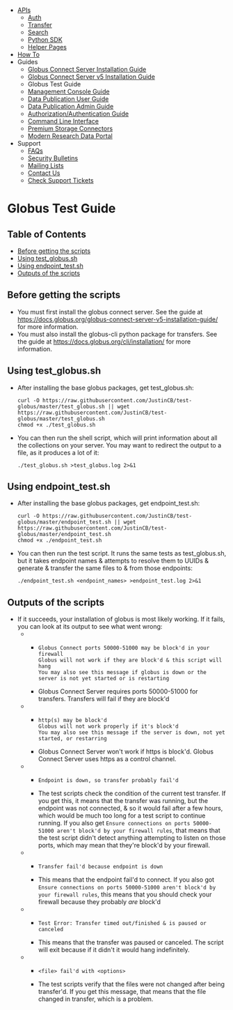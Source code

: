<ul>
<li><a href="https://docs.globus.org/api/">APIs</a>
<ul>
<li><a href="https://docs.globus.org/api/auth/">Auth</a></li>
<li><a href="https://docs.globus.org/api/transfer/">Transfer</a></li>
<li><a href="https://docs.globus.org/api/search/">Search</a></li>
<li><a href="https://globus-sdk-python.readthedocs.io/en/stable/">Python SDK</a></li>
<li><a href="https://docs.globus.org/api/helper-pages/">Helper Pages</a></li>
</ul>
</li>
<li><a href="https://docs.globus.org/how-to/">How To</a></li>
<li>Guides
<ul>
<li><a href="https://docs.globus.org/globus-connect-server-installation-guide/">Globus Connect Server Installation Guide</a></li>
<li><a href="https://docs.globus.org/globus-connect-server-v5-installation-guide/">Globus Connect Server v5 Installation Guide</a></li>
<li>Globus Test Guide</li>
<li><a href="https://docs.globus.org/management-console-guide/">Management Console Guide</a></li>
<li><a href="https://docs.globus.org/data-publication-user-guide/">Data Publication User Guide</a></li>
<li><a href="https://docs.globus.org/data-publication-admin-guide/">Data Publication Admin Guide</a></li>
<li><a href="https://docs.globus.org/authorization-authentication-guide/">Authorization/Authentication Guide</a></li>
<li><a href="https://docs.globus.org/cli/">Command Line Interface</a></li>
<li><a href="https://docs.globus.org/premium-storage-connectors/">Premium Storage Connectors</a></li>
<li><a href="https://docs.globus.org/modern-research-data-portal/">Modern Research Data Portal</a></li>
</ul>
</li>
<li>Support
<ul>
<li><a href="https://docs.globus.org/faq/">FAQs</a></li>
<li><a href="https://docs.globus.org/security-bulletins/">Security Bulletins</a></li>
<li><a href="https://www.globus.org/mailing-lists">Mailing Lists</a></li>
<li><a href="https://www.globus.org/contact-us">Contact Us</a></li>
<li><a href="https://support.globus.org/requests">Check Support Tickets</a></li>
</ul>
</li>
</ul>
<h1>Globus Test Guide</h1>
<h2>Table of Contents</h2>
<ul><li><a href="#PREREQ">Before getting the scripts</a></li>
<li><a href="#TEST">Using test_globus.sh</a></li>
<li><a href="#END">Using endpoint_test.sh</a></li>
<li><a href="#OUT">Outputs of the scripts</a></li></ul>
<a name="PREREQ" id="PREREQ"></a><h2>Before getting the scripts</h2>
<ul><li>You must first install the globus connect server.  See the guide at <a href="https://docs.globus.org/globus-connect-server-v5-installation-guide/">https://docs.globus.org/globus-connect-server-v5-installation-guide/</a> for more information.</li>
<li>You must also install the globus-cli python package for transfers.  See the guide at <a href="https://docs.globus.org/cli/installation/">https://docs.globus.org/cli/installation/</a> for more information.</li></ul>
<a name="TEST" id="TEST"></a><h2>Using test_globus.sh</h2>
<ul><li>After installing the base globus packages, get test_globus.sh:<br />
<pre style="overflow:auto;"><code>curl -O https://raw.githubusercontent.com/JustinCB/test-globus/master/test_globus.sh || wget https://raw.githubusercontent.com/JustinCB/test-globus/master/test_globus.sh
chmod +x ./test_globus.sh</code></pre></li>
<li>You can then run the shell script, which will print information about all the collections on your server.  You may want to redirect the output to a file, as it produces a lot of it:<br />
<pre style="overflow:auto;"><code>./test_globus.sh >test_globus.log 2>&amp;1</code></pre></li></ul>
<a name="END" id="END"></a><h2>Using endpoint_test.sh</h2>
<ul><li>After installing the base globus packages, get endpoint_test.sh:<br />
<pre style="overflow:auto;"><code>curl -O https://raw.githubusercontent.com/JustinCB/test-globus/master/endpoint_test.sh || wget https://raw.githubusercontent.com/JustinCB/test-globus/master/endpoint_test.sh
chmod +x ./endpoint_test.sh</code></pre></li>
<li>You can then run the test script.  It runs the same tests as test_globus.sh, but it takes endpoint names &amp; attempts to resolve them to UUIDs &amp; generate &amp; transfer the same files to &amp; from those endpoints:<br />
<pre style="overflow:auto;"><code>./endpoint_test.sh &lt;endpoint_names> >endpoint_test.log 2>&amp;1</code></pre></li></ul>
<a name="OUT" id="OUT"></a><h2>Outputs of the scripts</h2>
<ul><li>If it succeeds, your installation of globus is most likely working.  If it fails, you can look at its output to see what went wrong:
<ul><li><ul><li><pre style="overflow:auto;"><code>Globus Connect ports 50000-51000 may be block'd in your firewall
Globus will not work if they are block'd &amp; this script will hang
You may also see this message if globus is down or the server is not yet started or is restarting</code></pre></li>
<li>Globus Connect Server requires ports 50000-51000 for transfers.  Transfers will fail if they are block'd</li></ul></li>
<li><ul><li><pre style="overflow:auto;"><code>http(s) may be block'd
Globus will not work properly if it's block'd
You may also see this message if the server is down, not yet started, or restarring</code></pre></li>
<li>Globus Connect Server won't work if https is block'd.  Globus Connect Server uses https as a control channel.</li></ul></li>
<li><ul><li><pre style="overflow:auto;"><code>Endpoint is down, so transfer probably fail'd</code></pre></li>
<li>The test scripts check the condition of the current test transfer.  If you get this, it means that the transfer was running, but the endpoint was not connected, &amp; so it would fail after a few hours, which would be much too long for a test script to continue running.  If you also get <code>Ensure connections on ports 50000-51000 aren't block'd by your firewall rules</code>, that means that the test script didn't detect anything attempting to listen on those ports, which may mean that they're block'd by your firewall.</li></ul></li>
<li><ul><li><pre style="overflow:auto;"><code>Transfer fail'd because endpoint is down</code></pre></li>
<li>This means that the endpoint fail'd to connect.  If you also got <code>Ensure connections on ports 50000-51000 aren't block'd by your firewall rules</code>, this means that you should check your firewall because they probably <i>are</i> block'd</li></ul></li>
<li><ul><li><pre style="overflow:auto;"><code>Test Error: Transfer timed out/finished &amp; is paused or canceled</code></pre></li>
<li>This means that the transfer was paused or canceled.  The script will exit because if it didn't it would hang indefinitely.</li></ul></li>
<li><ul><li><pre style="overflow:auto;"><code>&lt;file> fail'd with &lt;options></code></pre></li>
<li>The test scripts verify that the files were not changed after being transfer'd.  If you get this message, that means that the file changed in transfer, which is a problem.</li></ul></li></ul></li></ul>
</body>
</html>
